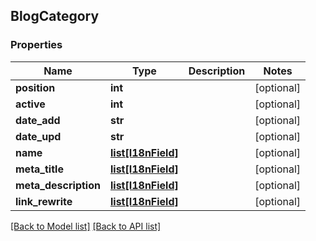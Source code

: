 ## BlogCategory

### Properties
Name | Type | Description | Notes
------------ | ------------- | ------------- | -------------
**position** | **int** |  | [optional] 
**active** | **int** |  | [optional] 
**date_add** | **str** |  | [optional] 
**date_upd** | **str** |  | [optional] 
**name** | [**list[I18nField]**](#I18nField) |  | [optional] 
**meta_title** | [**list[I18nField]**](#I18nField) |  | [optional] 
**meta_description** | [**list[I18nField]**](#I18nField) |  | [optional] 
**link_rewrite** | [**list[I18nField]**](#I18nField) |  | [optional] 

[[Back to Model list]](#documentation-for-models) [[Back to API list]](#documentation-for-api-endpoints)


